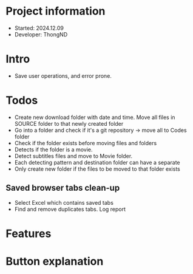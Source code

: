 # Project information
- Started: 2024.12.09
- Developer: ThongND
# Intro
+ Save user operations, and error prone.
# Todos
- Create new download folder with date and time. Move all files in SOURCE folder to that newly created folder
- Go into a folder and check if it's a git repository -> move all to Codes folder
- Check if the folder exists before moving files and folders
- Detects if the folder is a movie. 
- Detect subtitles files and move to Movie folder.
- Each detecting pattern and destination folder can have a separate 
- Only create new folder if the files to be moved to that folder exists

## Saved browser tabs clean-up
- Select Excel which contains saved tabs
- Find and remove duplicates tabs. Log report
# Features

# Button explanation